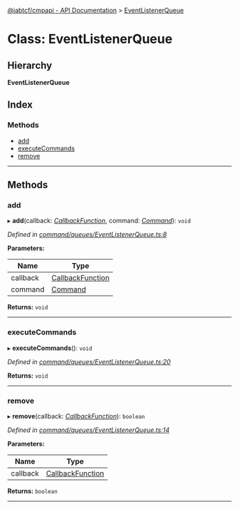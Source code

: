 [@iabtcf/cmpapi - API Documentation](../README.md) > [EventListenerQueue](../classes/eventlistenerqueue.md)

# Class: EventListenerQueue

## Hierarchy

**EventListenerQueue**

## Index

### Methods

* [add](eventlistenerqueue.md#add)
* [executeCommands](eventlistenerqueue.md#executecommands)
* [remove](eventlistenerqueue.md#remove)

---

## Methods

<a id="add"></a>

###  add

▸ **add**(callback: *[CallbackFunction](../#callbackfunction)*, command: *[Command](../interfaces/command.md)*): `void`

*Defined in [command/queues/EventListenerQueue.ts:8](https://github.com/chrispaterson/iabtcf/blob/aa3fc72/modules/cmpapi/src/command/queues/EventListenerQueue.ts#L8)*

**Parameters:**

| Name | Type |
| ------ | ------ |
| callback | [CallbackFunction](../#callbackfunction) |
| command | [Command](../interfaces/command.md) |

**Returns:** `void`

___
<a id="executecommands"></a>

###  executeCommands

▸ **executeCommands**(): `void`

*Defined in [command/queues/EventListenerQueue.ts:20](https://github.com/chrispaterson/iabtcf/blob/aa3fc72/modules/cmpapi/src/command/queues/EventListenerQueue.ts#L20)*

**Returns:** `void`

___
<a id="remove"></a>

###  remove

▸ **remove**(callback: *[CallbackFunction](../#callbackfunction)*): `boolean`

*Defined in [command/queues/EventListenerQueue.ts:14](https://github.com/chrispaterson/iabtcf/blob/aa3fc72/modules/cmpapi/src/command/queues/EventListenerQueue.ts#L14)*

**Parameters:**

| Name | Type |
| ------ | ------ |
| callback | [CallbackFunction](../#callbackfunction) |

**Returns:** `boolean`

___

